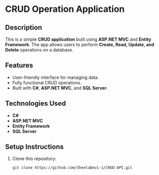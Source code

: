 # CRUD Operation Application

## Description
This is a simple **CRUD application** built using **ASP.NET MVC** and **Entity Framework**. The app allows users to perform **Create, Read, Update, and Delete** operations on a database.

## Features
- User-friendly interface for managing data.
- Fully functional CRUD operations.
- Built with **C#**, **ASP.NET MVC**, and **SQL Server**.

## Technologies Used
- **C#**
- **ASP.NET MVC**
- **Entity Framework**
- **SQL Server**

## Setup Instructions
1. Clone this repository:
   ```bash
   git clone https://github.com/SheelaDevi-1/CRUD-API.git
